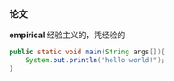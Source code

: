 ### 论文

**empirical** 经验主义的，凭经验的
```java
public static void main(String args[]){
    System.out.println("hello world!");
}
```

